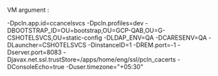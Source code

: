VM argument : 

-Dpcln.app.id=ccancelsvcs -Dpcln.profiles=dev -DBOOTSTRAP_ID=OU=bootstrap,OU=GCP-QAB,OU=G-CSHOTELSVCS,OU=static-config -DLDAP_ENV=QA -DCARESENV=QA -DLauncher=CSHOTELSVCS -DinstanceID=1 -DREM.port=-1 -Dserver.port=8083 -Djavax.net.ssl.trustStore=/apps/home/eng/ssl/pcln_cacerts -DConsoleEcho=true -Duser.timezone="+05:30" 

